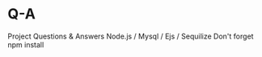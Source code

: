 # Q-A
Project  Questions &amp; Answers Node.js / Mysql / Ejs / Sequilize
Don't forget npm install


